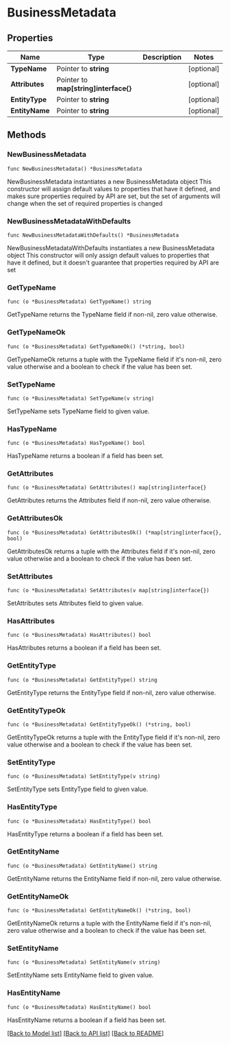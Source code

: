 # BusinessMetadata

## Properties

Name | Type | Description | Notes
------------ | ------------- | ------------- | -------------
**TypeName** | Pointer to **string** |  | [optional] 
**Attributes** | Pointer to **map[string]interface{}** |  | [optional] 
**EntityType** | Pointer to **string** |  | [optional] 
**EntityName** | Pointer to **string** |  | [optional] 

## Methods

### NewBusinessMetadata

`func NewBusinessMetadata() *BusinessMetadata`

NewBusinessMetadata instantiates a new BusinessMetadata object
This constructor will assign default values to properties that have it defined,
and makes sure properties required by API are set, but the set of arguments
will change when the set of required properties is changed

### NewBusinessMetadataWithDefaults

`func NewBusinessMetadataWithDefaults() *BusinessMetadata`

NewBusinessMetadataWithDefaults instantiates a new BusinessMetadata object
This constructor will only assign default values to properties that have it defined,
but it doesn't guarantee that properties required by API are set

### GetTypeName

`func (o *BusinessMetadata) GetTypeName() string`

GetTypeName returns the TypeName field if non-nil, zero value otherwise.

### GetTypeNameOk

`func (o *BusinessMetadata) GetTypeNameOk() (*string, bool)`

GetTypeNameOk returns a tuple with the TypeName field if it's non-nil, zero value otherwise
and a boolean to check if the value has been set.

### SetTypeName

`func (o *BusinessMetadata) SetTypeName(v string)`

SetTypeName sets TypeName field to given value.

### HasTypeName

`func (o *BusinessMetadata) HasTypeName() bool`

HasTypeName returns a boolean if a field has been set.

### GetAttributes

`func (o *BusinessMetadata) GetAttributes() map[string]interface{}`

GetAttributes returns the Attributes field if non-nil, zero value otherwise.

### GetAttributesOk

`func (o *BusinessMetadata) GetAttributesOk() (*map[string]interface{}, bool)`

GetAttributesOk returns a tuple with the Attributes field if it's non-nil, zero value otherwise
and a boolean to check if the value has been set.

### SetAttributes

`func (o *BusinessMetadata) SetAttributes(v map[string]interface{})`

SetAttributes sets Attributes field to given value.

### HasAttributes

`func (o *BusinessMetadata) HasAttributes() bool`

HasAttributes returns a boolean if a field has been set.

### GetEntityType

`func (o *BusinessMetadata) GetEntityType() string`

GetEntityType returns the EntityType field if non-nil, zero value otherwise.

### GetEntityTypeOk

`func (o *BusinessMetadata) GetEntityTypeOk() (*string, bool)`

GetEntityTypeOk returns a tuple with the EntityType field if it's non-nil, zero value otherwise
and a boolean to check if the value has been set.

### SetEntityType

`func (o *BusinessMetadata) SetEntityType(v string)`

SetEntityType sets EntityType field to given value.

### HasEntityType

`func (o *BusinessMetadata) HasEntityType() bool`

HasEntityType returns a boolean if a field has been set.

### GetEntityName

`func (o *BusinessMetadata) GetEntityName() string`

GetEntityName returns the EntityName field if non-nil, zero value otherwise.

### GetEntityNameOk

`func (o *BusinessMetadata) GetEntityNameOk() (*string, bool)`

GetEntityNameOk returns a tuple with the EntityName field if it's non-nil, zero value otherwise
and a boolean to check if the value has been set.

### SetEntityName

`func (o *BusinessMetadata) SetEntityName(v string)`

SetEntityName sets EntityName field to given value.

### HasEntityName

`func (o *BusinessMetadata) HasEntityName() bool`

HasEntityName returns a boolean if a field has been set.


[[Back to Model list]](../README.md#documentation-for-models) [[Back to API list]](../README.md#documentation-for-api-endpoints) [[Back to README]](../README.md)


